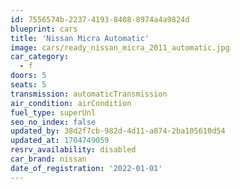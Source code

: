 ```yaml
---
id: 7556574b-2237-4193-8408-8974a4a9824d
blueprint: cars
title: 'Nissan Micra Automatic'
image: cars/ready_nissan_micra_2011_automatic.jpg
car_category:
  - f
doors: 5
seats: 5
transmission: automaticTransmission
air_condition: airCondition
fuel_type: superUnl
seo_no_index: false
updated_by: 38d2f7cb-982d-4d11-a874-2ba105610d54
updated_at: 1704749059
resrv_availability: disabled
car_brand: nissan
date_of_registration: '2022-01-01'
---
```

